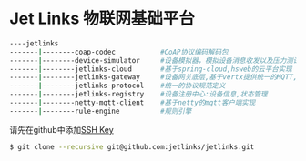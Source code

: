 # Jet Links 物联网基础平台

```bash
----jetlinks
-------|--------coap-codec           #CoAP协议编码解码包
-------|--------device-simulator     #设备模拟器，模拟设备消息收发以及压力测试
-------|--------jetlinks-cloud       #基于spring-cloud,hsweb的云平台实现
-------|--------jetlinks-gateway     #设备网关底层,基于vertx提供统一的MQTT,udp网关支持
-------|--------jetlinks-protocol    #统一的协议规范定义
-------|--------jetlinks-registry    #设备注册中心:设备信息,状态管理
-------|--------netty-mqtt-client    #基于netty的mqtt客户端实现
-------|--------rule-engine          #规则引擎

```

请先在github中添加[SSH Key](https://github.com/settings/keys)
```bash
$ git clone --recursive git@github.com:jetlinks/jetlinks.git
```
